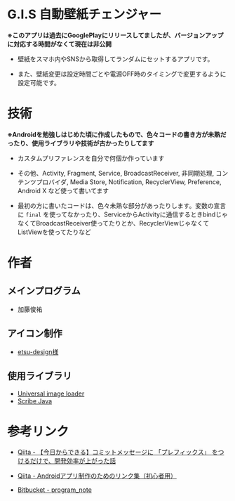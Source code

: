 


# G.I.S 自動壁紙チェンジャー

**※このアプリは過去にGooglePlayにリリースしてましたが、バージョンアップに対応する時間がなくて現在は非公開**

- 壁紙をスマホ内やSNSから取得してランダムにセットするアプリです。

- また、壁紙変更は設定時間ごとや電源OFF時のタイミングで変更するように設定可能です。

# 技術

**※Androidを勉強しはじめた頃に作成したもので、色々コードの書き方が未熟だったり、使用ライブラリや技術が古かったりしてます**

- カスタムプリファレンスを自分で何個か作っています

- その他、Activity, Fragment, Service, BroadcastReceiver, 非同期処理, コンテンツプロバイダ, Media Store, Notification, RecyclerView,  Preference, Android X など使って書いてます


- 最初の方に書いたコードは、色々未熟な部分があったりします。変数の宣言に `final` を使ってなかったり、ServiceからActivityに通信するときbindじゃなくてBroadcastReceiver使ってたりとか、RecyclerViewじゃなくてListViewを使ってたりなど

# 作者

## メインプログラム

- 加藤俊祐

## アイコン制作

- [etsu-design様](https://www.etsu-design.net/)

## 使用ライブラリ

- [Universal image loader](https://github.com/nostra13/Android-Universal-Image-Loader)
- [Scribe Java](https://github.com/scribejava/scribejava)


# 参考リンク

- [Qiita - 【今日からできる】コミットメッセージに 「プレフィックス」 をつけるだけで、開発効率が上がった話](https://qiita.com/numanomanu/items/45dd285b286a1f7280ed)
- [Qiita - Androidアプリ制作のためのリンク集（初心者用）](https://qiita.com/suke/items/47475fff4bd62750d922)

- [Bitbucket - program_note](https://bitbucket.org/suke-shun-kato/program_note/src)
